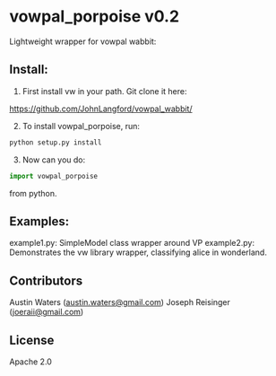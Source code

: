 # vowpal_porpoise v0.2

Lightweight wrapper for vowpal wabbit:

## Install:

1. First install vw in your path. Git clone it here:

https://github.com/JohnLangford/vowpal_wabbit/

2. To install vowpal_porpoise, run:

```bash
python setup.py install
```

3. Now can you do:

```python
import vowpal_porpoise
```

from python.


## Examples:

example1.py: SimpleModel class wrapper around VP
example2.py: Demonstrates the vw library wrapper, classifying alice in wonderland.


## Contributors

Austin Waters (austin.waters@gmail.com)
Joseph Reisinger (joeraii@gmail.com)

## License

Apache 2.0
